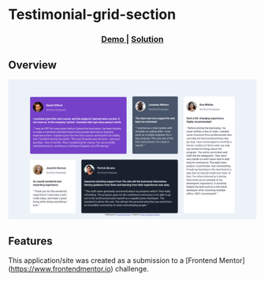 # Testimonial-grid-section
<div align="center">
  <h3>
    <a href="https://queen-testimonial-grid.netlify.app/">
      Demo
    </a>
    <span> | </span>
    <a href="https://github.com/Queen-codes/Testimonial-grid-section">
      Solution
    </a>
    
  </h3>
</div>

## Overview

![screenshot](images/one.png)
## Features



This application/site was created as a submission to a [Frontend Mentor] (https://www.frontendmentor.io) challenge. 
